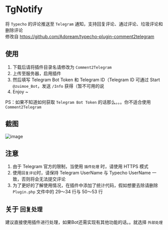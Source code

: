 # TgNotify
将  `Typecho` 的评论推送至 `Telegram` 通知，支持回复评论、通过评论、垃圾评论和删除评论  
修改自 https://github.com/Adoream/typecho-plugin-comment2telegram

## 使用
1. 下载后请将插件目录名请修改为 `Comment2Telegram`
2. 上传至服务器，启用插件
3. 然后填写 Telegram Bot Token 和 Telegram ID（Telegram ID 可通过 Start `@zuimoe_Bot`，发送 `/Info` 获得（暂不可用的说
4. Enjoy ~

PS：如果不知道如何获取 `Telegram Bot Token` 的话那么。。。你不适合使用 `Comment2Telegram`

## 截图
![image](https://github.com/BLxcwg666/TgNotify/assets/66854530/c017aeee-45be-4495-8544-a64091174b56)

## 注意
1. 由于 Telegram 官方的限制，当使用 `插件处理` 时，请使用 HTTPS 模式
2. 使用`回复评论`时，请保持 Telegram UserName 与 Typecho UserName 一致，否则将会无法提交评论
3. 为了更好的了解使用情况，在插件中添加了统计代码，假如想要去除请删除 `Plugin.php` 文件中的 29～34 行与 50～53 行

## 关于 `回复处理`
建议直接使用插件进行处理，如果Bot还需实现有其他功能的话。。就选择 `外部处理`

